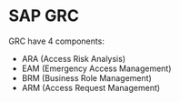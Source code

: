 # SAP GRC

GRC have 4 components:
- ARA (Access Risk Analysis)
- EAM (Emergency Access Management)
- BRM (Business Role Management)
- ARM (Access Request Management)
